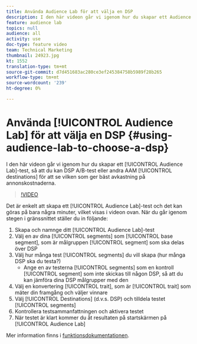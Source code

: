 ```yaml
---
title: Använda Audience Lab för att välja en DSP
description: I den här videon går vi igenom hur du skapar ett Audience Lab-test, så att du kan testa A/B-DSP eller andra AAM för att se vilken som ger bäst avkastning på annonskostnaderna.
feature: audience lab
topics: null
audience: all
activity: use
doc-type: feature video
team: Technical Marketing
thumbnail: 24923.jpg
kt: 1552
translation-type: tm+mt
source-git-commit: d7d451683ac280ce3ef245384758b5989f28b265
workflow-type: tm+mt
source-wordcount: '239'
ht-degree: 0%

---
```



# Använda [!UICONTROL Audience Lab] för att välja en DSP {#using-audience-lab-to-choose-a-dsp}

I den här videon går vi igenom hur du skapar ett [!UICONTROL Audience Lab]-test, så att du kan DSP A/B-test eller andra AAM [!UICONTROL destinations] för att se vilken som ger bäst avkastning på annonskostnaderna.

>[!VIDEO](https://video.tv.adobe.com/v/24923/?quality=12)

Det är enkelt att skapa ett [!UICONTROL Audience Lab]-test och det kan göras på bara några minuter, vilket visas i videon ovan. När du går igenom stegen i gränssnittet ställer du in följande:

1. Skapa och namnge ditt [!UICONTROL Audience Lab]-test
1. Välj en av dina [!UICONTROL segments] som [!UICONTROL base segment], som är målgruppen [!UICONTROL segment] som ska delas över DSP
1. Välj hur många test [!UICONTROL segments] du vill skapa (hur många DSP ska du testa?)
   * Ange en av testerna [!UICONTROL segments] som en kontroll [!UICONTROL segment] som inte skickas till någon DSP, så att du kan jämföra dina DSP målgrupper med den
1. Välj en konvertering [!UICONTROL trait], som är [!UICONTROL trait] som mäter din framgång och väljer vinnare
1. Välj [!UICONTROL Destinations] (d.v.s. DSP) och tilldela testet [!UICONTROL segments]
1. Kontrollera testsammanfattningen och aktivera testet
1. När testet är klart kommer du åt resultaten på startskärmen på [!UICONTROL Audience Lab]

Mer information finns i [funktionsdokumentationen](https://marketing.adobe.com/resources/help/en_US/aam/audience-lab.html).